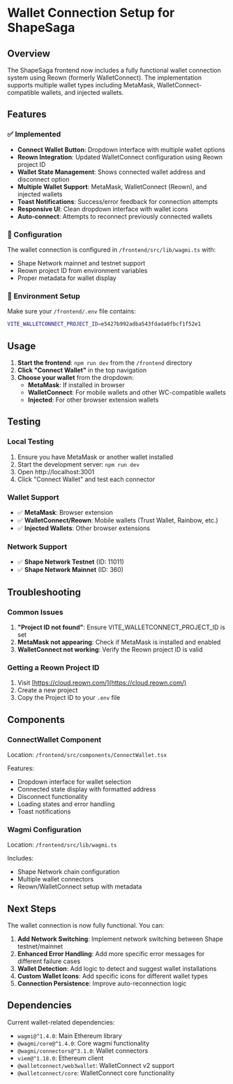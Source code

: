 # Wallet Connection Setup for ShapeSaga

## Overview

The ShapeSaga frontend now includes a fully functional wallet connection system using Reown (formerly WalletConnect). The implementation supports multiple wallet types including MetaMask, WalletConnect-compatible wallets, and injected wallets.

## Features

### ✅ Implemented

- **Connect Wallet Button**: Dropdown interface with multiple wallet options
- **Reown Integration**: Updated WalletConnect configuration using Reown project ID
- **Wallet State Management**: Shows connected wallet address and disconnect option
- **Multiple Wallet Support**: MetaMask, WalletConnect (Reown), and injected wallets
- **Toast Notifications**: Success/error feedback for connection attempts
- **Responsive UI**: Clean dropdown interface with wallet icons
- **Auto-connect**: Attempts to reconnect previously connected wallets

### 🔧 Configuration

The wallet connection is configured in `/frontend/src/lib/wagmi.ts` with:

- Shape Network mainnet and testnet support
- Reown project ID from environment variables
- Proper metadata for wallet display

### 🎯 Environment Setup

Make sure your `/frontend/.env` file contains:

```bash
VITE_WALLETCONNECT_PROJECT_ID=e5427b992adba543fdada0fbcf1f52e1
```

## Usage

1. **Start the frontend**: `npm run dev` from the `/frontend` directory
2. **Click "Connect Wallet"** in the top navigation
3. **Choose your wallet** from the dropdown:
   - **MetaMask**: If installed in browser
   - **WalletConnect**: For mobile wallets and other WC-compatible wallets
   - **Injected**: For other browser extension wallets

## Testing

### Local Testing

1. Ensure you have MetaMask or another wallet installed
2. Start the development server: `npm run dev`
3. Open http://localhost:3001
4. Click "Connect Wallet" and test each connector

### Wallet Support

- ✅ **MetaMask**: Browser extension
- ✅ **WalletConnect/Reown**: Mobile wallets (Trust Wallet, Rainbow, etc.)
- ✅ **Injected Wallets**: Other browser extensions

### Network Support

- ✅ **Shape Network Testnet** (ID: 11011)
- ✅ **Shape Network Mainnet** (ID: 360)

## Troubleshooting

### Common Issues

1. **"Project ID not found"**: Ensure VITE_WALLETCONNECT_PROJECT_ID is set
2. **MetaMask not appearing**: Check if MetaMask is installed and enabled
3. **WalletConnect not working**: Verify the Reown project ID is valid

### Getting a Reown Project ID

1. Visit [https://cloud.reown.com/](https://cloud.reown.com/)
2. Create a new project
3. Copy the Project ID to your `.env` file

## Components

### ConnectWallet Component

Location: `/frontend/src/components/ConnectWallet.tsx`

Features:

- Dropdown interface for wallet selection
- Connected state display with formatted address
- Disconnect functionality
- Loading states and error handling
- Toast notifications

### Wagmi Configuration

Location: `/frontend/src/lib/wagmi.ts`

Includes:

- Shape Network chain configuration
- Multiple wallet connectors
- Reown/WalletConnect setup with metadata

## Next Steps

The wallet connection is now fully functional. You can:

1. **Add Network Switching**: Implement network switching between Shape testnet/mainnet
2. **Enhanced Error Handling**: Add more specific error messages for different failure cases
3. **Wallet Detection**: Add logic to detect and suggest wallet installations
4. **Custom Wallet Icons**: Add specific icons for different wallet types
5. **Connection Persistence**: Improve auto-reconnection logic

## Dependencies

Current wallet-related dependencies:

- `wagmi@^1.4.0`: Main Ethereum library
- `@wagmi/core@^1.4.0`: Core wagmi functionality
- `@wagmi/connectors@^3.1.0`: Wallet connectors
- `viem@^1.18.0`: Ethereum client
- `@walletconnect/web3wallet`: WalletConnect v2 support
- `@walletconnect/core`: WalletConnect core functionality
